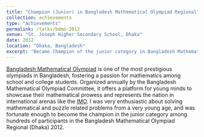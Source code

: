 ```yaml
---
title: "Champion (Junior) in Bangladesh Mathematical Olympiad Regional"
collection: achievements
type: "Achievements"
permalink: /talks/bdmo-2012
venue: "St. Joseph Higher Secondary School, Dhaka"
date: 2012
location: "Dhaka, Bangladesh"
excerpt: "Became Champion of the junior category in Bangladesh Mathematical Olympiad Regional (Dhaka) 2012"
---
```


[Bangladesh Mathematical Olympiad](https://matholympiad.org.bd/) is one of the most prestigious olympiads in Bangladesh, fostering a passion for mathematics among school and college students. Organized annually by the Bangladesh Mathematical Olympiad Committee, it offers a platform for young minds to showcase their mathematical prowess and represents the nation in international arenas like the [IMO](https://www.imo-official.org/). 
I was very enthusiastic about solving mathematical and puzzle related problems from a very young age, and was fortunate enough to become the champion in the junior category among hundreds of participants in the Bangladesh Mathematical Olympiad Regional (Dhaka) 2012.